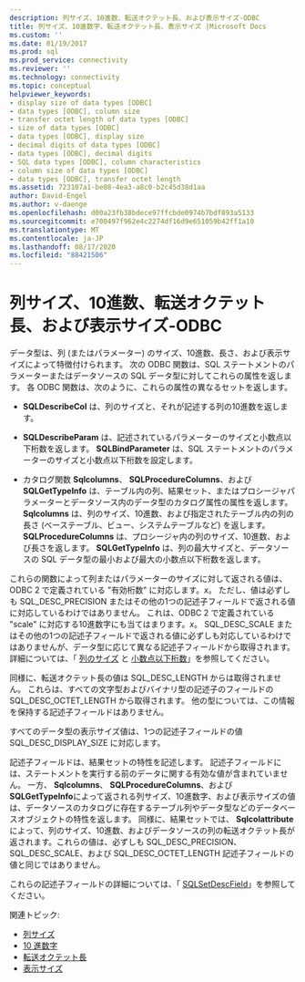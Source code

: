 ```yaml
---
description: 列サイズ、10進数、転送オクテット長、および表示サイズ-ODBC
title: 列サイズ、10進数字、転送オクテット長、表示サイズ |Microsoft Docs
ms.custom: ''
ms.date: 01/19/2017
ms.prod: sql
ms.prod_service: connectivity
ms.reviewer: ''
ms.technology: connectivity
ms.topic: conceptual
helpviewer_keywords:
- display size of data types [ODBC]
- data types [ODBC], column size
- transfer octet length of data types [ODBC]
- size of data types [ODBC]
- data types [ODBC], display size
- decimal digits of data types [ODBC]
- data types [ODBC], decimal digits
- SQL data types [ODBC], column characteristics
- column size of data types [ODBC]
- data types [ODBC], transfer octet length
ms.assetid: 723107a1-be08-4ea3-a8c0-b2c45d38d1aa
author: David-Engel
ms.author: v-daenge
ms.openlocfilehash: d00a23fb38bdece97ffcbde0974b7bdf893a5133
ms.sourcegitcommit: e700497f962e4c2274df16d9e651059b42ff1a10
ms.translationtype: MT
ms.contentlocale: ja-JP
ms.lasthandoff: 08/17/2020
ms.locfileid: "88421506"
---
```

# <a name="column-size-decimal-digits-transfer-octet-length-and-display-size---odbc"></a>列サイズ、10進数、転送オクテット長、および表示サイズ-ODBC
データ型は、列 (またはパラメーター) のサイズ、10進数、長さ、および表示サイズによって特徴付けられます。 次の ODBC 関数は、SQL ステートメントのパラメーターまたはデータソースの SQL データ型に対してこれらの属性を返します。 各 ODBC 関数は、次のように、これらの属性の異なるセットを返します。  
  
-   **SQLDescribeCol** は、列のサイズと、それが記述する列の10進数を返します。  
  
-   **SQLDescribeParam** は、記述されているパラメーターのサイズと小数点以下桁数を返します。 **SQLBindParameter** は、SQL ステートメントのパラメーターのサイズと小数点以下桁数を設定します。  
  
-   カタログ関数 **Sqlcolumns**、 **SQLProcedureColumns**、および **SQLGetTypeInfo** は、テーブル内の列、結果セット、またはプロシージャパラメーターとデータソース内のデータ型のカタログ属性の属性を返します。 **Sqlcolumns** は、列のサイズ、10進数、および指定されたテーブル内の列の長さ (ベーステーブル、ビュー、システムテーブルなど) を返します。 **SQLProcedureColumns** は、プロシージャ内の列のサイズ、10進数、および長さを返します。 **SQLGetTypeInfo** は、列の最大サイズと、データソースの SQL データ型の最小および最大の小数点以下桁数を返します。  
  
 これらの関数によって列またはパラメーターのサイズに対して返される値は、ODBC 2 で定義されている "有効桁数" に対応します。*x*。 ただし、値は必ずしも SQL_DESC_PRECISION またはその他の1つの記述子フィールドで返される値に対応しているわけではありません。 これは、ODBC 2 で定義されている "scale" に対応する10進数字にも当てはまります。*x*。 SQL_DESC_SCALE またはその他の1つの記述子フィールドで返される値に必ずしも対応しているわけではありませんが、データ型に応じて異なる記述子フィールドから取得されます。 詳細については、「 [列のサイズ](../../../odbc/reference/appendixes/column-size.md) と [小数点以下桁数](../../../odbc/reference/appendixes/decimal-digits.md)」を参照してください。  
  
 同様に、転送オクテット長の値は SQL_DESC_LENGTH からは取得されません。 これらは、すべての文字型およびバイナリ型の記述子のフィールドの SQL_DESC_OCTET_LENGTH から取得されます。 他の型については、この情報を保持する記述子フィールドはありません。  
  
 すべてのデータ型の表示サイズ値は、1つの記述子フィールドの値 SQL_DESC_DISPLAY_SIZE に対応します。  
  
 記述子フィールドは、結果セットの特性を記述します。 記述子フィールドには、ステートメントを実行する前のデータに関する有効な値が含まれていません。 一方、 **Sqlcolumns**、 **SQLProcedureColumns**、および **SQLGetTypeInfo**によって返される列サイズ、10進数字、および表示サイズの値は、データソースのカタログに存在するテーブル列やデータ型などのデータベースオブジェクトの特性を返します。 同様に、結果セットでは、 **Sqlcolattribute** によって、列のサイズ、10進数、およびデータソースの列の転送オクテット長が返されます。これらの値は、必ずしも SQL_DESC_PRECISION、SQL_DESC_SCALE、および SQL_DESC_OCTET_LENGTH 記述子フィールドの値と同じではありません。  
  
 これらの記述子フィールドの詳細については、「 [SQLSetDescField](../../../odbc/reference/syntax/sqlsetdescfield-function.md)」を参照してください。  
  
 関連トピック:  
  
-   [列サイズ](../../../odbc/reference/appendixes/column-size.md)  
-   [10 進数字](../../../odbc/reference/appendixes/decimal-digits.md)  
-   [転送オクテット長](../../../odbc/reference/appendixes/transfer-octet-length.md)  
-   [表示サイズ](../../../odbc/reference/appendixes/display-size.md)
